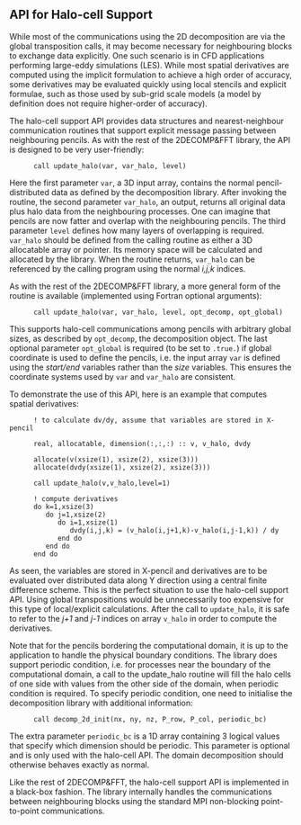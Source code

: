 ## API for Halo-cell Support

While most of the communications using the 2D decomposition are via the global transposition calls, it may become necessary for neighbouring blocks to exchange data explicitly. One such scenario is in CFD applications performing large-eddy simulations (LES). While most spatial derivatives are computed using the implicit formulation to achieve a high order of accuracy, some derivatives may be evaluated quickly using local stencils and explicit formulae, such as those used by sub-grid scale models (a model by definition does not require higher-order of accuracy).

The halo-cell support API provides data structures and nearest-neighbour communication routines that support explicit message passing between neighbouring pencils. As with the rest of the 2DECOMP&FFT library, the API is designed to be very user-friendly:

```
      call update_halo(var, var_halo, level)
```
Here the first parameter `var`, a 3D input array, contains the normal pencil-distributed data as defined by the decomposition library. After invoking the routine, the second parameter `var_halo`, an output, returns all original data plus halo data from the neighbouring processes. One can imagine that pencils are now fatter and overlap with the neighbouring pencils. The third parameter `level` defines how many layers of overlapping is required. `var_halo` should be defined from the calling routine as either a 3D allocatable array or pointer. Its memory space will be calculated and allocated by the library. When the routine returns, `var_halo` can be referenced by the calling program using the normal *i,j,k* indices.

As with the rest of the 2DECOMP&FFT library, a more general form of the routine is available (implemented using Fortran optional arguments):
```
      call update_halo(var, var_halo, level, opt_decomp, opt_global)
```
This supports halo-cell communications among pencils with arbitrary global sizes, as described by `opt_decomp`, the decomposition object. The last optional parameter `opt_global` is required (to be set to `.true.`) if global coordinate is used to define the pencils, i.e. the input array `var` is defined using the *start/end* variables rather than the *size* variables. This ensures the coordinate systems used by `var` and `var_halo` are consistent.

To demonstrate the use of this API, here is an example that computes spatial derivatives:

```
      ! to calculate dv/dy, assume that variables are stored in X-pencil
      
      real, allocatable, dimension(:,:,:) :: v, v_halo, dvdy
      
      allocate(v(xsize(1), xsize(2), xsize(3)))
      allocate(dvdy(xsize(1), xsize(2), xsize(3)))
      
      call update_halo(v,v_halo,level=1)
      
      ! compute derivatives
      do k=1,xsize(3)
         do j=1,xsize(2)
            do i=1,xsize(1)
               dvdy(i,j,k) = (v_halo(i,j+1,k)-v_halo(i,j-1,k)) / dy
            end do
         end do
      end do
```

As seen, the variables are stored in X-pencil and derivatives are to be evaluated over distributed data along Y direction using a central finite difference scheme. This is the perfect situation to use the halo-cell support API. Using global transpositions would be unnecessarily too expensive for this type of local/explicit calculations. After the call to `update_halo`, it is safe to refer to the *j+1* and *j-1* indices on array `v_halo` in order to compute the derivatives.

Note that for the pencils bordering the computational domain, it is up to the application to handle the physical boundary conditions. The library does support periodic condition, i.e. for processes near the boundary of the computational domain, a call to the update_halo routine will fill the halo cells of one side with values from the other side of the domain, when periodic condition is required. To specify periodic condition, one need to initialise the decomposition library with additional information:
```
      call decomp_2d_init(nx, ny, nz, P_row, P_col, periodic_bc)
```
The extra parameter `periodic_bc` is a 1D array containing 3 logical values that specify which dimension should be periodic. This parameter is optional and is only used with the halo-cell API. The domain decomposition should otherwise behaves exactly as normal.

Like the rest of 2DECOMP&FFT, the halo-cell support API is implemented in a black-box fashion. The library internally handles the communications between neighbouring blocks using the standard MPI non-blocking point-to-point communications.